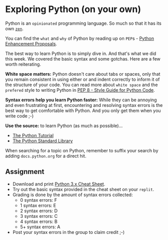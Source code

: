 # Exploring Python (on your own)
Python is an `opinionated` programming language. So much so that it has its
own [`zen`](https://peps.python.org/pep-0020/).

You can find the `what` and `why` of Python by reading up on
`PEP`s - [Python Enhancement Proposals](https://peps.python.org/pep-0000/).

The best way to learn Python is to simply dive in. And that's what we did
this week. We covered the basic syntax and some gotchas. Here are a few
worth reiterating.

**White space matters:** Python doesn't care about tabs or spaces, only that
you remain consistent in using either or and indent correctly to inform it of
the structure of your code. You can read more about `white space` and the 
`prefered` style to writing Python in [PEP 8 - Style Guide for Python Code](https://peps.python.org/pep-0008/).

**Syntax errors help you learn Python faster:** While they can be annoying
and even frustrating at first, encountering and resolving syntax errors is
the best way to get comfortable with Python. And you only get them when you
write code ;-)

**Use the source:** to learn Python (as much as possible)...
- [The Python Tutorial](https://docs.python.org/3/tutorial/index.html)
- [The Python Standard Library](https://docs.python.org/3.10/library/index.html)

When searching for a topic on Python, remember to suffix your search by adding
`docs.python.org` for a direct hit.

## Assignment
- Download and print [Python 3.x Cheat Sheet](https://perso.limsi.fr/pointal/_media/python:cours:mementopython3-english.pdf).
- Try out the basic syntax provided in the cheat sheet on your `replit`.
- Grading is done by the amount of syntax errors collected: 
  - 0   syntax errors: F
  - 1   syntax errors: E
  - 2   syntax errors: D
  - 3   syntax errors: C
  - 4   syntax errors: B
  - 5+ syntax errors: A
- Post your syntax errors in the group to claim credit ;-)